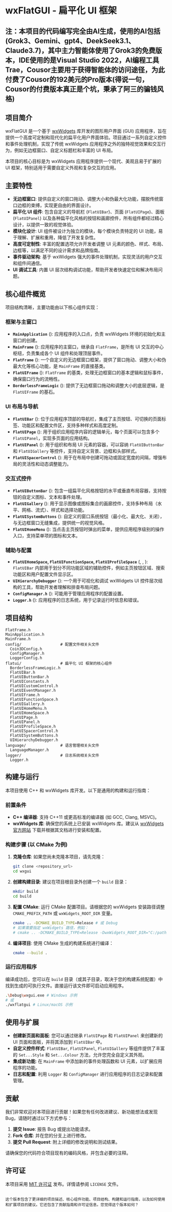 # wxFlatGUI - 扁平化 UI 框架

## 注：本项目的代码编写完全由AI生成，使用的AI包括(Grok3、Gemini、gpt4、DeekSeek3.1、Claude3.7)，其中主力智能体使用了Grok3的免费版本，IDE使用的是Visual Studio 2022，AI编程工具Trae，Cousor主要用于获得智能体的访问途径，为此付费了Cousor的192美元的Pro版本(得说一句，Cousor的付费版本真正是个坑，秉承了阿三的骗钱风格)

## 项目简介

wxFlatGUI 是一个基于 [wxWidgets](https://www.wxwidgets.org/) 库开发的图形用户界面 (GUI) 应用程序，旨在提供一个高度可定制和现代化的扁平化用户界面体验。项目通过一系列自定义控件和事件处理机制，实现了传统 wxWidgets 应用程序之外的独特视觉效果和交互行为，例如无边框窗口、自定义标题栏和丰富的 UI 布局。

本项目的核心目标是为 wxWidgets 应用程序提供一个现代、美观且易于扩展的 UI 框架，特别适用于需要自定义外观和复杂交互的应用。

## 主要特性

*   **无边框窗口**: 提供自定义的窗口拖动、调整大小和伪最大化功能，摆脱传统窗口边框的束缚，实现更自由的界面设计。
*   **扁平化 UI 组件**: 包含自定义的导航栏 (`FlatUIBar`)、页面 (`FlatUIPage`)、面板 (`FlatUIPanel`) 以及各种扁平化风格的按钮和画廊控件，所有组件都经过精心设计，以提供一致的视觉体验。
*   **模块化设计**: UI 组件被设计为独立的模块，每个模块负责特定的 UI 功能，易于理解、扩展和重用，降低了开发复杂性。
*   **高度可定制性**: 丰富的配置选项允许开发者调整 UI 元素的颜色、样式、布局、边框等，以满足不同的设计需求和品牌指南。
*   **事件驱动架构**: 基于 wxWidgets 强大的事件处理机制，实现灵活的用户交互和组件间通信。
*   **UI 调试工具**: 内置 UI 层次结构调试功能，帮助开发者快速定位和解决布局问题。

## 核心组件概览

项目结构清晰，主要功能由以下核心组件实现：

### 框架与主窗口

*   **`MainApplication`** (<mcfile name="MainApplication.h" path="d:\source\repos\wxgui\include\MainApplication.h"></mcfile>): 应用程序的入口点，负责 wxWidgets 环境的初始化和主窗口的创建。
*   **`MainFrame`** (<mcfile name="MainFrame.h" path="d:\source\repos\wxgui\include\MainFrame.h"></mcfile>): 应用程序的主窗口，继承自 `FlatFrame`，是所有 UI 交互的中心枢纽，负责集成各个 UI 组件和处理顶层事件。
*   **`FlatFrame`** (<mcfile name="FlatFrame.h" path="d:\source\repos\wxgui\include\FlatFrame.h"></mcfile>): 一个自定义的无边框窗口框架，提供了窗口拖动、调整大小和伪最大化等核心功能，是 `MainFrame` 的直接基类。
*   **`FlatUIFrame`** (<mcfile name="FlatUIFrame.h" path="d:\source\repos\wxgui\include\flatui\FlatUIFrame.h"></mcfile>): `FlatFrame` 的基类，处理无边框窗口的基本逻辑和鼠标事件，确保窗口行为的流畅性。
*   **`BorderlessFrameLogic`** (<mcfile name="BorderlessFrameLogic.h" path="d:\source\repos\wxgui\include\flatui\BorderlessFrameLogic.h"></mcfile>): 提供了无边框窗口拖动和调整大小的底层逻辑，是 `FlatUIFrame` 的基石。

### UI 布局与导航

*   **`FlatUIBar`** (<mcfile name="FlatUIBar.h" path="d:\source\repos\wxgui\include\flatui\FlatUIBar.h"></mcfile>): 位于应用程序顶部的导航栏，集成了主页按钮、可切换的页面标签、功能区和配置文件区，支持多种样式和高度定制。
*   **`FlatUIPage`** (<mcfile name="FlatUIPage.h" path="d:\source\repos\wxgui\include\flatui\FlatUIPage.h"></mcfile>): 用于组织应用程序内容的逻辑单元，每个页面可以包含多个 `FlatUIPanel`，实现多页面的应用结构。
*   **`FlatUIPanel`** (<mcfile name="FlatUIPanel.h" path="d:\source\repos\wxgui\include\flatui\FlatUIPanel.h"></mcfile>): 用于组织和布局 UI 元素的容器，可以容纳 `FlatUIButtonBar` 和 `FlatUIGallery` 等控件，支持自定义背景、边框和头部样式。
*   **`FlatUISpacerControl`** (<mcfile name="FlatUISpacerControl.h" path="d:\source\repos\wxgui\include\flatui\FlatUISpacerControl.h"></mcfile>): 用于在布局中创建可拖动或固定宽度的间隔，增强布局的灵活性和动态调整能力。

### 交互式控件

*   **`FlatUIButtonBar`** (<mcfile name="FlatUIButtonBar.h" path="d:\source\repos\wxgui\include\flatui\FlatUIButtonBar.h"></mcfile>): 包含一组扁平化风格按钮的水平或垂直布局容器，支持按钮的自定义图标、文本和事件处理。
*   **`FlatUIGallery`** (<mcfile name="FlatUIGallery.h" path="d:\source\repos\wxgui\include\flatui\FlatUIGallery.h"></mcfile>): 用于显示图像或图标集合的画廊控件，支持多种布局（水平、网格、流式）、样式和选择功能。
*   **`FlatUISystemButtons`** (<mcfile name="FlatUISystemButtons.h" path="d:\source\repos\wxgui\include\flatui\FlatUISystemButtons.h"></mcfile>): 自定义的窗口系统按钮（最小化、最大化、关闭），与无边框窗口无缝集成，提供统一的视觉风格。
*   **`FlatUIHomeMenu`** (<mcfile name="FlatUIHomeMenu.h" path="d:\source\repos\wxgui\include\flatui\FlatUIHomeMenu.h"></mcfile>): 当点击主页按钮时弹出的菜单，提供应用程序级别的操作入口，支持菜单项的图标和文本。

### 辅助与配置

*   **`FlatUIHomeSpace`, `FlatUIFunctionSpace`, `FlatUIProfileSpace`** (<mcfile name="FlatUIHomeSpace.h" path="d:\source\repos\wxgui\include\flatui\FlatUIHomeSpace.h"></mcfile>, <mcfile name="FlatUIFunctionSpace.h" path="d:\source\repos\wxgui\include\flatui\FlatUIFunctionSpace.h"></mcfile>, <mcfile name="FlatUIProfileSpace.h" path="d:\source\repos\wxgui\include\flatui\FlatUIProfileSpace.h"></mcfile>): `FlatUIBar` 内部用于划分不同功能区域的辅助控件，例如主页按钮区域、搜索功能区和用户配置文件显示区。
*   **`UIHierarchyDebugger`** (<mcfile name="UIHierarchyDebugger.h" path="d:\source\repos\wxgui\include\flatui\UIHierarchyDebugger.h"></mcfile>): 一个用于可视化和调试 wxWidgets UI 控件层次结构的工具，帮助开发者理解和排查布局问题。
*   **`ConfigManager.h`** (<mcfile name="ConfigManager.h" path="d:\source\repos\wxgui\include\config\ConfigManager.h"></mcfile>): 可能用于管理应用程序的配置设置。
*   **`Logger.h`** (<mcfile name="Logger.h" path="d:\source\repos\wxgui\include\logger\Logger.h"></mcfile>): 应用程序的日志系统，用于记录运行时信息和错误。

## 项目结构

```
FlatFrame.h
MainApplication.h
MainFrame.h
config/                 # 配置文件相关头文件
  Coin3DConfig.h
  ConfigManager.h
  LoggerConfig.h
flatui/                 # 扁平化 UI 框架的核心组件
  BorderlessFrameLogic.h
  FlatUIBar.h
  FlatUIButtonBar.h
  FlatUIConstants.h
  FlatUICustomControl.h
  FlatUIEventManager.h
  FlatUIFrame.h
  FlatUIFunctionSpace.h
  FlatUIGallery.h
  FlatUIHomeMenu.h
  FlatUIHomeSpace.h
  FlatUIPage.h
  FlatUIPanel.h
  FlatUIProfileSpace.h
  FlatUISpacerControl.h
  FlatUISystemButtons.h
  UIHierarchyDebugger.h
language/               # 语言管理相关头文件
  LanguageManager.h
logger/                 # 日志系统相关头文件
  Logger.h
```

## 构建与运行

本项目使用 C++ 和 wxWidgets 库开发。以下是通用的构建和运行指南：

### 前置条件

*   **C++ 编译器**: 支持 C++11 或更高标准的编译器 (如 GCC, Clang, MSVC)。
*   **wxWidgets 库**: 确保您的系统上已安装 wxWidgets 库。建议从 [wxWidgets 官方网站](https://www.wxwidgets.org/downloads/) 下载并根据其文档进行安装和配置。

### 构建步骤 (以 CMake 为例)

1.  **克隆仓库**: 如果您尚未克隆本项目，请先克隆：
    ```bash
    git clone <repository_url>
    cd wxgui
    ```

2.  **创建构建目录**: 建议在项目根目录外创建一个 `build` 目录：
    ```bash
    mkdir build
    cd build
    ```

3.  **配置 CMake**: 运行 CMake 配置项目。请根据您的 wxWidgets 安装路径调整 `CMAKE_PREFIX_PATH` 或 `wxWidgets_ROOT_DIR` 变量。
    ```bash
    cmake .. -DCMAKE_BUILD_TYPE=Release # 或 Debug
    # 如果需要指定 wxWidgets 路径，例如：
    # cmake .. -DCMAKE_BUILD_TYPE=Release -DwxWidgets_ROOT_DIR="C:/path/to/wxWidgets"
    ```

4.  **编译项目**: 使用 CMake 生成的构建系统进行编译：
    ```bash
    cmake --build .
    ```

### 运行应用程序

编译成功后，您可以在 `build` 目录（或其子目录，取决于您的构建系统配置）中找到生成的可执行文件。直接运行该文件即可启动应用程序。

```bash
.\Debug\wxgui.exe # Windows 示例
# 或
./wxflatgui # Linux/macOS 示例
```

## 使用与扩展

*   **创建新页面和面板**: 您可以通过继承 `FlatUIPage` 和 `FlatUIPanel` 来创建新的 UI 页面和面板，并将其添加到 `FlatUIBar` 中。
*   **自定义控件样式**: `FlatUIBar`, `FlatUIPanel`, `FlatUIGallery` 等组件提供了丰富的 `Set...Style` 和 `Set...Colour` 方法，允许您完全自定义其外观。
*   **集成新功能**: 在 `MainFrame` 中添加新的事件处理函数和 UI 元素，以扩展应用程序的功能。
*   **日志和配置**: 利用 `Logger` 和 `ConfigManager` 进行应用程序的日志记录和配置管理。

## 贡献

我们非常欢迎对本项目进行贡献！如果您有任何改进建议、新功能想法或发现 Bug，请随时通过以下方式参与：

1.  **提交 Issue**: 报告 Bug 或提出功能请求。
2.  **Fork 仓库**: 并在您的分支上进行修改。
3.  **提交 Pull Request**: 附上详细的修改说明和测试结果。

请确保您的代码符合项目现有的编码风格，并包含必要的注释。

## 许可证

本项目采用 [MIT 许可证](https://opensource.org/licenses/MIT) 发布。详情请参阅 `LICENSE` 文件。

```

这个版本包含了更详细的项目描述、核心组件功能、项目结构、构建和运行指南，以及如何使用和扩展项目的建议。它还包含了贡献指南和许可证信息。您觉得这个版本如何？
        